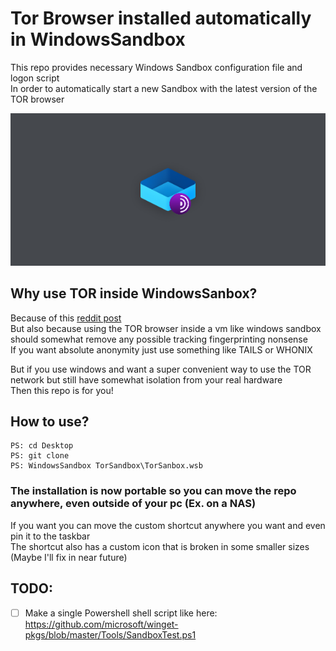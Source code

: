 # Tor Browser installed automatically in WindowsSandbox
This repo provides necessary Windows Sandbox configuration file and logon script  
In order to automatically start a new Sandbox with the latest version of the TOR browser  
   
![Banner](/res/Banner.bmp)  
## Why use TOR inside WindowsSanbox?
Because of this [reddit post](https://www.reddit.com/r/TOR/comments/tif9pp/question_about_tor_browser_and_the_windows_release/)   
But also because using the TOR browser inside a vm like windows sandbox should somewhat remove any possible tracking fingerprinting nonsense  
If you want absolute anonymity just use something like TAILS or WHONIX   
    
But if you use windows and want a super convenient way to use the TOR network but still have somewhat isolation from your real hardware    
Then this repo is for you!   
## How to use?
```
PS: cd Desktop
PS: git clone   
PS: WindowsSandbox TorSandbox\TorSanbox.wsb  
```
### The installation is now portable so you can move the repo anywhere, even outside of your pc (Ex. on a NAS)   
If you want you can move the custom shortcut anywhere you want and even pin it to the taskbar    
The shortcut also has a custom icon that is broken in some smaller sizes (Maybe I'll fix in near future)   

## TODO:     
- [ ] Make a single Powershell shell script like here: https://github.com/microsoft/winget-pkgs/blob/master/Tools/SandboxTest.ps1    
